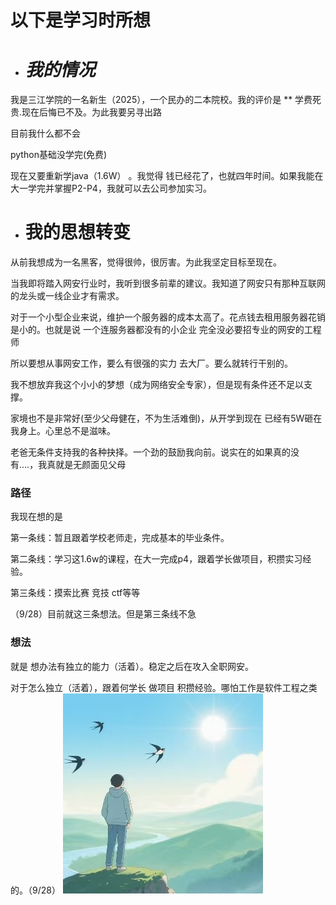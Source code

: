 # 以下是学习时所想





* # *我的情况* 

我是三江学院的一名新生（2025），一个民办的二本院校。我的评价是 \*\* 学费死贵.现在后悔已不及。为此我要另寻出路

目前我什么都不会

python基础没学完(免费)

现在又要重新学java（1.6W） 。我觉得 钱已经花了，也就四年时间。如果我能在大一学完并掌握P2-P4，我就可以去公司参加实习。





* # **我的思想转变**

从前我想成为一名黑客，觉得很帅，很厉害。为此我坚定目标至现在。

当我即将踏入网安行业时，我听到很多前辈的建议。我知道了网安只有那种互联网的龙头或一线企业才有需求。

对于一个小型企业来说，维护一个服务器的成本太高了。花点钱去租用服务器花销是小的。也就是说 一个连服务器都没有的小企业 完全没必要招专业的网安的工程师

所以要想从事网安工作，要么有很强的实力 去大厂。要么就转行干别的。

我不想放弃我这个小小的梦想（成为网络安全专家），但是现有条件还不足以支撑。

家境也不是非常好(至少父母健在，不为生活难倒)，从开学到现在 已经有5W砸在我身上。心里总不是滋味。

老爸无条件支持我的各种抉择。一个劲的鼓励我向前。说实在的如果真的没有....，我真就是无颜面见父母



### 路径

我现在想的是

第一条线：暂且跟着学校老师走，完成基本的毕业条件。

第二条线：学习这1.6w的课程，在大一完成p4，跟着学长做项目，积攒实习经验。

第三条线：摸索比赛  竞技  ctf等等

（9/28）目前就这三条想法。但是第三条线不急



### 想法

就是 想办法有独立的能力（活着）。稳定之后在攻入全职网安。

对于怎么独立（活着），跟着何学长 做项目 积攒经验。哪怕工作是软件工程之类的。（9/28）
![](照片文件夹/d6f5ca2071d1c351fa56c559f189d12f.png)





